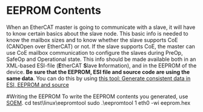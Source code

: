 # EEPROM Contents #
When an EtherCAT master is going to communicate with a slave, it will have to know certain basics about the slave node. This basic info is needed to know the mailbox sizes and to know whether the slave supports CoE (CANOpen over EtherCAT) or not. If the slave supports CoE, the master can use CoE mailbox communication to configure the slaves during PreOp, SafeOp and Operational state.
This info should be made available both in an XML-based ESI-file (**E**therCAT **S**lave **I**nformation), and in the EEPROM of the device. **Be sure that the EEPROM, ESI file and source code are using the same data**. You can do this by using [this tool: Generate consistent data in ESI, EEPROM and source](EEPROM_generator.html)

#Writing the EEPROM
To write the EEPROM contents you generated, use [SOEM][SOEM]. 
     cd test\linux\eepromtool
     sudo .\eepromtool 1 eth0 -wi eeprom.hex

[SOEM]:https://developer.berlios.de/projects/soem/